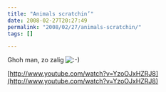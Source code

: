 ```yaml
---
title: "Animals scratchin’"
date: 2008-02-27T20:27:49
permalink: "2008/02/27/animals-scratchin/"
tags: []

---
```

Ghoh man, zo zalig ![:-)](http://www.donebysimon.be/blog/wp-includes/images/smilies/icon_smile.gif)

[http://www.youtube.com/watch?v=YzoOJxHZRJ8](http://www.youtube.com/watch?v=YzoOJxHZRJ8)
